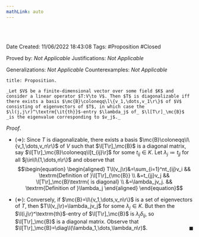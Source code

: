 ```yaml
---
mathLink: auto
---
```


<br />
<br />

Date Created: 11/06/2022 18:43:08
Tags: #Proposition #Closed

Proved by: _Not Applicable_
Justifications: _Not Applicable_

Generalizations: _Not Applicable_
Counterexamples: _Not Applicable_

``` ad-Proposition
title: Proposition.

_Let $V$ be a finite-dimensional vector over some field $K$ and consider a linear operator $T:V\to V$. Then $T$ is diagonalizable iff there exists a basis $\mc{B}\coloneqq\l\{v_1,\dots,v_1\r\}$ of $V$ consisting of eigenvectors of $T$, in which case the $\l(j,j\r)^\textrm{\it{th}}$-entry $\lambda_j$ of_ $\l[T\r]_\mc{B}$ _is the eigenvalue corresponding to $v_j$._

```

_Proof_.
* ($\Rightarrow$): Since $T$ is diagonalizable, there exists a basis $\mc{B}\coloneqq\l\{v_1,\dots,v_n\r\}$ of $V$ such that $\l[T\r]_\mc{B}$ is a diagonal matrix, say $\l[T\r]_\mc{B}\coloneqq\l[t_{ij}\r]$ for some $t_{ij}\in K$. Let $\lambda_j\coloneqq t_{jj}$ for all $j\in\l\{1,\dots,n\r\}$ and observe that
$$\begin{equation}
    \begin{aligned}
        T\l(v_j\r)&=\sum_{i=1}^nt_{ij}v_i && \textrm{Definition of }\l[T\r]_{\mc{B}} \\
        &=t_{jj}v_j && \l[T\r]_\mc{B}\textrm{ is diagonal} \\
        &=\lambda_jv_j. && \textrm{Definition of }\lambda_j
    \end{aligned}
\end{equation}$$

* ($\Leftarrow$): Conversely, if $\mc{B}=\l\{v_1,\dots,v_n\r\}$ is a set of eigenvectors of $T$, then $T\l(v_j\r)=\lambda_jv_j$ for some $\lambda_j\in K$. But then the $\l(i,j\r)^\textrm{th}$-entry of $\l[T\r]_\mc{B}$ is $\lambda_j\delta_{ij}$, so $\l[T\r]_\mc{B}$ is a diagonal matrix. Observe that $\l[T\r]_\mc{B}=\diag\l(\lambda_1,\dots,\lambda_n\r)$.<span style="float:right;">$\blacksquare$</span>
